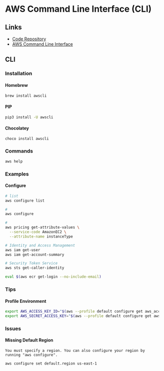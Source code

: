 # AWS Command Line Interface (CLI)

## Links

- [Code Repository](https://github.com/aws/aws-cli)
- [AWS Command Line Interface](https://aws.amazon.com/cli/)

## CLI

### Installation

#### Homebrew

```sh
brew install awscli
```

#### PIP

```sh
pip3 install -U awscli
```

#### Chocolatey

```sh
choco install awscli
```

### Commands

```sh
aws help
```

### Examples

#### Configure

```sh
# list
aws configure list

#
aws configure

#
aws pricing get-attribute-values \
  --service-code AmazonEC2 \
  --attribute-name instanceType

# Identity and Access Management
aws iam get-user
aws iam get-account-summary

# Security Token Service
aws sts get-caller-identity
```

<!--
us-east-1
-->

```sh
eval $(aws ecr get-login --no-include-email)
```

### Tips

#### Profile Environment

```sh
export AWS_ACCESS_KEY_ID="$(aws --profile default configure get aws_access_key_id)"
export AWS_SECRET_ACCESS_KEY="$(aws --profile default configure get aws_secret_access_key)"
```

### Issues

#### Missing Default Region

```log
You must specify a region. You can also configure your region by running "aws configure".
```

```sh
aws configure set default.region us-east-1
```

